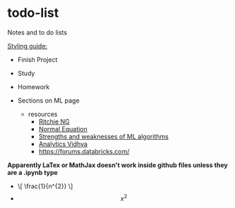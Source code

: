 # todo-list
Notes and to do lists

[Styling guide: ](https://help.github.com/articles/basic-writing-and-formatting-syntax/)

* Finish Project
* Study
* Homework


* Sections on ML page
  * resources
    * [Ritchie NG](http://www.ritchieng.com/machine-learning-project-boston-home-prices/)
    * [Normal Equation](http://anwarruff.com/normal-equation/)
    * [Strengths and weaknesses of ML algorithms](https://elitedatascience.com/machine-learning-algorithms)
    * [Analytics Vidhya](https://www.analyticsvidhya.com/learning-paths-data-science-business-analytics-business-intelligence-big-data/learning-path-data-science-python/)
    * https://forums.databricks.com/

**Apparently LaTex or MathJax doesn't work inside github files unless they are a .ipynb type**
* \\[ \frac{1}{n^{2}} \\]
* $$ x^2 $$
